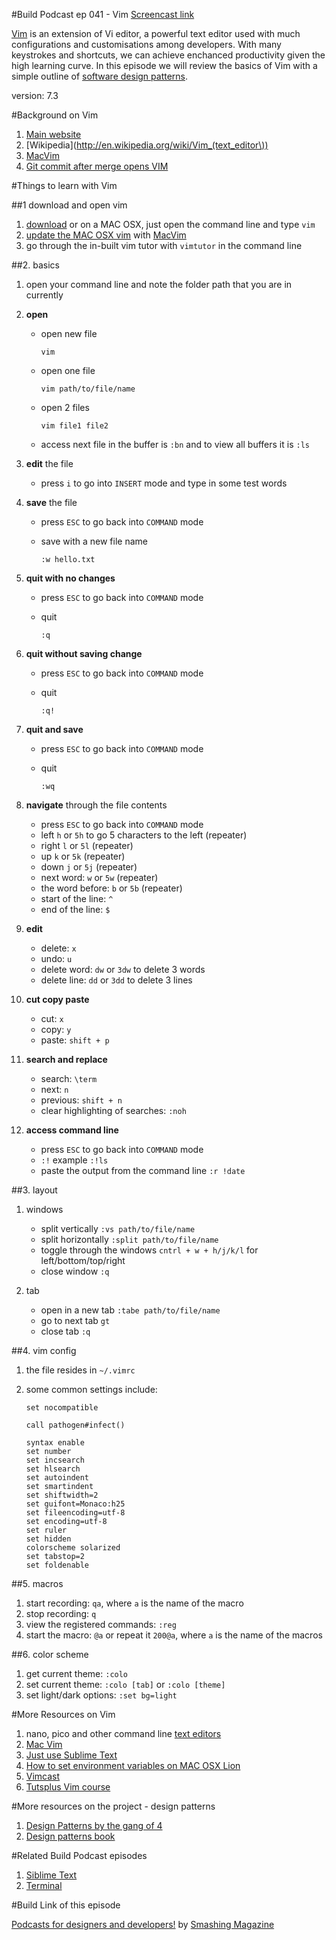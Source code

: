 #Build Podcast ep 041 - Vim
[Screencast link](http://build-podcast.com/vim/)

[Vim](http://www.vim.org/) is an extension of Vi editor, a powerful text editor used with much configurations and customisations among developers. With many keystrokes and shortcuts, we can achieve enchanced productivity given the high learning curve. In this episode we will review the basics of Vim with a simple outline of [software design patterns](http://en.wikipedia.org/wiki/Design_Patterns).

version: 7.3

#Background on Vim 

1. [Main website](http://www.vim.org/)
2. [Wikipedia](http://en.wikipedia.org/wiki/Vim_(text_editor\))
3. [MacVim](https://code.google.com/p/macvim/)
1. [Git commit after merge opens VIM](http://stackoverflow.com/questions/9199222/git-commit-after-merge-opens-vim)


#Things to learn with Vim

##1 download and open vim
1. [download](http://www.vim.org/download.php) or on a MAC OSX, just open the command line and type `vim`
2. [update the MAC OSX vim](http://stackoverflow.com/questions/7211820/update-built-in-vim-on-mac-os-x) with [MacVim](https://code.google.com/p/macvim/)
3. go through the in-built vim tutor with `vimtutor` in the command line


##2. basics

1. open your command line and note the folder path that you are in currently
2. **open**

    - open new file
    
        ```
        vim
        ```
    - open one file
    
        ```
        vim path/to/file/name
        ```
        
    - open 2 files
    
        ```
        vim file1 file2
        ```
    - access next file in the buffer is `:bn` and to view all buffers it is `:ls`
    
2. **edit** the file

    - press `i` to go into `INSERT` mode and type in some test words
4. **save** the file

    - press `ESC` to go back into `COMMAND` mode
    - save with a new file name
    
        ```
        :w hello.txt
        ```
5. **quit with no changes** 

    - press `ESC` to go back into `COMMAND` mode
    - quit
    
        ```
        :q
        ```
5. **quit without saving change** 

    - press `ESC` to go back into `COMMAND` mode
    - quit
    
        ```
        :q!
        ```
5. **quit and save** 

    - press `ESC` to go back into `COMMAND` mode
    - quit
    
        ```
        :wq
        ```
6. **navigate** through the file contents

   - press `ESC` to go back into `COMMAND` mode
   - left `h` or `5h` to go 5 characters to the left (repeater)
   - right `l` or `5l` (repeater)
   - up `k` or `5k` (repeater)
   - down `j` or `5j` (repeater)
   - next word: `w` or `5w` (repeater)
   - the word before: `b` or `5b` (repeater)
   - start of the line: `^`
   - end of the line: `$`
   
1. **edit**

    - delete: `x`
    - undo: `u` 
    - delete word: `dw` or `3dw` to delete 3 words
    - delete line: `dd` or `3dd` to delete 3 lines
    
1. **cut copy paste**

    - cut: `x`
    - copy: `y`
    - paste: `shift + p`

1. **search and replace**

    - search: `\term`
    - next: `n`
    - previous: `shift + n`
    - clear highlighting of searches: `:noh`
    
1. **access command line**

   - press `ESC` to go back into `COMMAND` mode
   - `:!` example `:!ls`
   - paste the output from the command line `:r !date` 
   
##3. layout

1. windows
   
    - split vertically `:vs path/to/file/name`
    - split horizontally `:split path/to/file/name`
    - toggle through the windows `cntrl + w + h/j/k/l` for left/bottom/top/right
    - close window `:q`

1. tab

    - open in a new tab `:tabe path/to/file/name`
    - go to next tab `gt`
    - close tab `:q`
    
##4. vim config

1. the file resides in `~/.vimrc`
1. some common settings include:

    ```
    set nocompatible
    
    call pathogen#infect()
    
    syntax enable
    set number
    set incsearch
    set hlsearch
    set autoindent
    set smartindent
    set shiftwidth=2
    set guifont=Monaco:h25
    set fileencoding=utf-8
    set encoding=utf-8
    set ruler
    set hidden
    colorscheme solarized
    set tabstop=2
    set foldenable

    ```
  
##5. macros

1. start recording: `qa`, where `a` is the name of the macro
2. stop recording: `q`
3. view the registered commands: `:reg`
4. start the macro: `@a` or repeat it `200@a`, where `a` is the name of the macros

##6. color scheme

1. get current theme: `:colo`
2. set current theme: `:colo [tab]` or `:colo [theme]`
3. set light/dark options: `:set bg=light`


#More Resources on Vim 

1. nano, pico and other command line [text editors](http://en.wikipedia.org/wiki/List_of_text_editors)
2. [Mac Vim](https://code.google.com/p/macvim/)
1. [Just use Sublime Text](http://delvarworld.github.io/blog/2013/03/16/just-use-sublime-text/)
1. [How to set environment variables on MAC OSX Lion](http://stackoverflow.com/questions/7501678/set-environment-variables-on-mac-os-x-lion)
2. [Vimcast](http://vimcasts.org/)
3. [Tutsplus Vim course](https://tutsplus.com/course/venture-into-vim/)

#More resources on the project - design patterns

1. [Design Patterns by the gang of 4](http://en.wikipedia.org/wiki/Design_Patterns)
2. [Design patterns book](http://www.amazon.com/Design-Patterns-Object-Oriented-Professional-Computing/dp/0201634988)


#Related Build Podcast episodes
1. [Siblime Text](http://build-podcast.com/sublime-text/)
2. [Terminal](http://build-podcast.com/terminal/)

#Build Link of this episode

[Podcasts for designers and developers!](http://www.smashingmagazine.com/2013/04/19/podcasts-for-designers-developers/) by [Smashing Magazine](http://www.smashingmagazine.com/)
